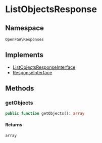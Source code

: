 # ListObjectsResponse


## Namespace
`OpenFGA\Responses`

## Implements
* [ListObjectsResponseInterface](Responses/ListObjectsResponseInterface.md)
* [ResponseInterface](Responses/ResponseInterface.md)

## Methods
### getObjects

```php
public function getObjects(): array
```



#### Returns
`array` 

